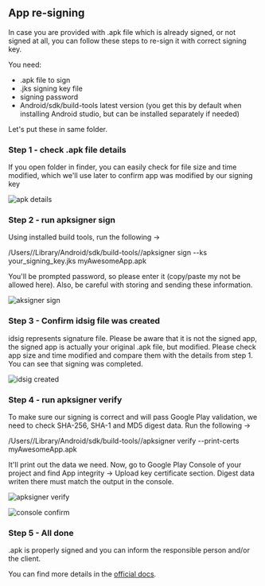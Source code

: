 ## App re-signing

In case you are provided with .apk file which is already signed, or not signed at all, you can follow these steps to re-sign it with correct signing key.

You need:
- .apk file to sign
- .jks signing key file
- signing password
- Android/sdk/build-tools latest version (you get this by default when installing Android studio, but can be installed separately if needed)

Let's put these in same folder.

### Step 1 - check .apk file details
If you open folder in finder, you can easily check for file size and time modified, which we'll use later to confirm app was modified by our signing key

![apk details](/img/apk_details.png "Apk details")

### Step 2 - run apksigner sign
Using installed build tools, run the following ->

/Users/<your user name>/Library/Android/sdk/build-tools/<latest version>/apksigner sign --ks your_signing_key.jks myAwesomeApp.apk

You'll be prompted password, so please enter it (copy/paste my not be allowed here). Also, be careful with storing and sending these information.

![aksigner sign](/img/aksigner_sign.png "aksigner sign")

### Step 3 - Confirm idsig file was created
idsig represents signature file.
Please be aware that it is not the signed app, the signed app is actually your original .apk file, but modified. Please check app size and time modified and compare them with the details from step 1. You can see that signing was completed.

![idsig created](/img/idsig_created.png "idsig created")

### Step 4 - run apksigner verify
To make sure our signing is correct and will pass Google Play validation, we need to check SHA-256, SHA-1 and MD5 digest data.
Run the following ->

/Users/<your user>/Library/Android/sdk/build-tools/<latest version>/apksigner verify --print-certs myAwesomeApp.apk

It'll print out the data we need.
Now, go to Google Play Console of your project and find App integrity -> Upload key certificate section. Digest data writen there must match the output in the console.

![apksigner verify](/img/apksigner_verify.png "apksigner verify")

![console confirm](/img/apksigner_verify.png "console confirm")


### Step 5 - All done
.apk is properly signed and you can inform the responsible person and/or the client.

You can find more details in the [official docs](https://developer.android.com/tools/apksigner).
